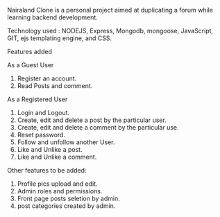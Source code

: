 Nairaland Clone is a personal project aimed at duplicating a forum while learning backend development.

Technology used : NODEJS, Express, Mongodb, mongoose, JavaScript, GIT, ejs templating engine, and CSS.

Features added

As a Guest User
1. Register an account.
2. Read Posts and comment.

As a Registered User
1. Login and Logout.
2. Create, edit and delete a post by the particular user.
3. Create, edit and delete a comment by the particular use.
4. Reset password.
5. Follow and unfollow another User.
6. Like and Unlike a post.
7. Like and Unlike a comment.

Other features to be added:
1. Profile pics upload and edit.
2. Admin roles and permissions.
3. Front page posts seletion by admin.
4. post categories created by admin.